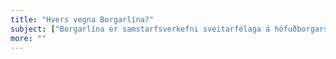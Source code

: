 ```yaml
---
title: "Hvers vegna Borgarlína?"
subject: ["Borgarlína er samstarfsverkefni sveitarfélaga á höfuðborgarsvæðinu til að bregðast við fyrirsjáanlega auknum umferðarþunga á næstu 25 árum.", "Skipulagning Borgarlínu er lykilverkefni í þróun byggðar á höfuðborgarsvæðinu. Með henni er stuðlað að því að fjölgun íbúa og ferðamanna næstu áratugi hafi ekki þau áhrif á umferð að tafir í henni margfaldist. Borgarlína eykur afköst almenningssamgangna, sérstaklega á svæðum þar sem byggð er þétt eða hægt er að þétta hana.", "Með því að nútímavæða almenningssamgöngur minnkar þörf margra fyrir einkabíl og fjölgun þeirra á götunum verður minni en ella.", "Borgarlína mun greiða fyrir umferð og stytta ferðatíma allra, líka þeirra sem kjósa að ferðast á einkabílum."]
more: ""
---
```

